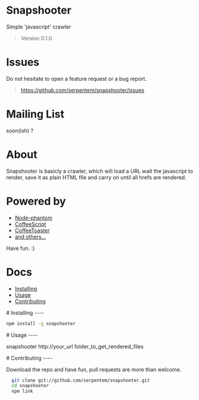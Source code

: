 # Snapshooter #

Simple 'javascript' crawler
> Version 0.1.0

# Issues
Do not hesitate to open a feature request or a bug report.
> https://github.com/serpentem/snapshooter/issues

# Mailing List
soon(ish) ? 

# About

Snapshooter is basicly a crawler, which will load a URL wait the javascript to render, save it as plain HTML file and carry on until all hrefs are rendered.

# Powered by

 - [Node-phantom](https://github.com/alexscheelmeyer/node-phantom)
 - [CoffeeScript](https://github.com/jashkenas/coffee-script)
 - [CoffeeToaster](https://github.com/serpentem/coffee-toaster)
 - [and others...](https://github.com/snapshooter/coffee-toaster/blob/master/toaster.coffee)

Have fun. :)

# Docs
  - [Installing](#installing)
  - [Usage](#usage)
  - [Contributing](#contributing)

<a name="installing" />
# Installing
----

````bash
npm install -g snapshooter
````

<a name="usage" />
# Usage
----

snapshooter http://your_url folder_to_get_rendered_files

<a name="contributing"/>
# Contributing
----

Download the repo and have fun, pull requests are more than welcome.

````bash
  git clone git://github.com/serpentem/snapshooter.git
  cd snapshooter
  npm link
````